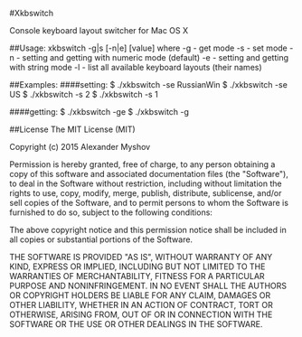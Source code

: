 #Xkbswitch

Console keyboard layout switcher for Mac OS X

##Usage: 
xkbswitch -g|s [-n|e] [value]
where
-g - get mode
-s - set mode
-n - setting and getting with numeric mode (default)
-e - setting and getting with string mode
-l - list all available keyboard layouts (their names)

##Examples:
####setting:
$ ./xkbswitch -se RussianWin
$ ./xkbswitch -se US
$ ./xkbswitch -s 2
$ ./xkbswitch -s 1

####getting:
$ ./xkbswitch -ge 
$ ./xkbswitch -g

##License
The MIT License (MIT)

Copyright (c) 2015 Alexander Myshov

Permission is hereby granted, free of charge, to any person obtaining a copy
of this software and associated documentation files (the "Software"), to deal
in the Software without restriction, including without limitation the rights
to use, copy, modify, merge, publish, distribute, sublicense, and/or sell
copies of the Software, and to permit persons to whom the Software is
furnished to do so, subject to the following conditions:

The above copyright notice and this permission notice shall be included in all
copies or substantial portions of the Software.

THE SOFTWARE IS PROVIDED "AS IS", WITHOUT WARRANTY OF ANY KIND, EXPRESS OR
IMPLIED, INCLUDING BUT NOT LIMITED TO THE WARRANTIES OF MERCHANTABILITY,
FITNESS FOR A PARTICULAR PURPOSE AND NONINFRINGEMENT. IN NO EVENT SHALL THE
AUTHORS OR COPYRIGHT HOLDERS BE LIABLE FOR ANY CLAIM, DAMAGES OR OTHER
LIABILITY, WHETHER IN AN ACTION OF CONTRACT, TORT OR OTHERWISE, ARISING FROM,
OUT OF OR IN CONNECTION WITH THE SOFTWARE OR THE USE OR OTHER DEALINGS IN THE
SOFTWARE.
